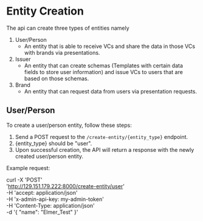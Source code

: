 # Entity Creation

The api can create three types of entities namely
1. User/Person
    - An entity that is able to receive VCs and share the data in those VCs with brands via presentations.
2. Issuer
    - An entity that can create schemas (Templates with certain data fields to store user information) and issue VCs to users that are based on those schemas.
3. Brand
    - An entity that can request data from users via presentation requests.

## User/Person

To create a user/person entity, follow these steps:

1. Send a POST request to the `/create-entity/{entity_type}` endpoint.
2. {entity_type} should be "user".
3. Upon successful creation, the API will return a response with the newly created user/person entity.

Example request:

curl -X 'POST' \
  'http://129.151.179.222:8000/create-entity/user' \
  -H 'accept: application/json' \
  -H 'x-admin-api-key: my-admin-token' \
  -H 'Content-Type: application/json' \
  -d '{
  "name": "Elmer_Test"
}'